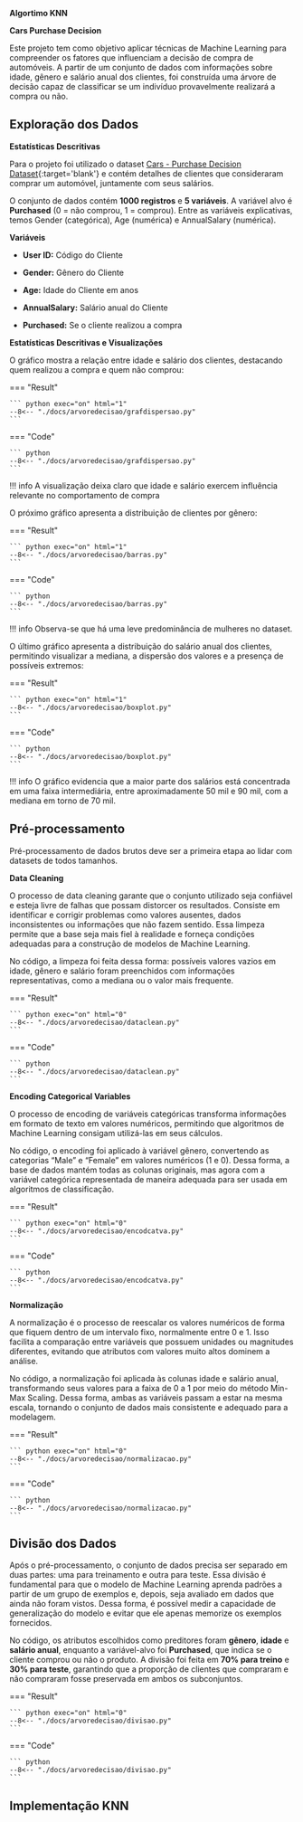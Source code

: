 **Algortimo KNN**

**Cars Purchase Decision**

Este projeto tem como objetivo aplicar técnicas de Machine Learning para compreender os fatores que influenciam a decisão de compra de automóveis. A partir de um conjunto de dados com informações sobre idade, gênero e salário anual dos clientes, foi construída uma árvore de decisão capaz de classificar se um indivíduo provavelmente realizará a compra ou não.

## **Exploração dos Dados**

**Estatísticas Descritivas**

Para o projeto foi utilizado o dataset [Cars - Purchase Decision Dataset](https://www.kaggle.com/datasets/gabrielsantello/cars-purchase-decision-dataset){:target='blank'} e contém detalhes de clientes que consideraram comprar um automóvel, juntamente com seus salários.

O conjunto de dados contém **1000 registros** e **5 variáveis**. A variável alvo é **Purchased** (0 = não comprou, 1 = comprou).
Entre as variáveis explicativas, temos Gender (categórica), Age (numérica) e AnnualSalary (numérica).

**Variáveis**

- **User ID:** Código do Cliente

- **Gender:** Gênero do Cliente

- **Age:** Idade do Cliente em anos

- **AnnualSalary:** Salário anual do Cliente

- **Purchased:** Se o cliente realizou a compra

**Estatísticas Descritivas e Visualizações**

O gráfico mostra a relação entre idade e salário dos clientes, destacando quem realizou a compra e quem não comprou:

=== "Result"

    ``` python exec="on" html="1"
    --8<-- "./docs/arvoredecisao/grafdispersao.py"
    ```
=== "Code"

    ``` python
    --8<-- "./docs/arvoredecisao/grafdispersao.py"
    ```

!!! info
    A visualização deixa claro que idade e salário exercem influência relevante no comportamento de compra

O próximo gráfico apresenta a distribuição de clientes por gênero:

=== "Result"

    ``` python exec="on" html="1"
    --8<-- "./docs/arvoredecisao/barras.py"
    ```
=== "Code"

    ``` python
    --8<-- "./docs/arvoredecisao/barras.py"
    ```

!!! info 
    Observa-se que há uma leve predominância de mulheres no dataset.

O último gráfico apresenta a distribuição do salário anual dos clientes, permitindo visualizar a mediana, a dispersão dos valores e a presença de possíveis extremos:

=== "Result"

    ``` python exec="on" html="1"
    --8<-- "./docs/arvoredecisao/boxplot.py"
    ```
=== "Code"

    ``` python
    --8<-- "./docs/arvoredecisao/boxplot.py"
    ```

!!! info
    O gráfico evidencia que a maior parte dos salários está concentrada em uma faixa intermediária, entre aproximadamente 50 mil e 90 mil, com a mediana em torno de 70 mil.

## **Pré-processamento**

Pré-processamento de dados brutos deve ser a primeira etapa ao lidar com datasets de todos tamanhos.

**Data Cleaning**

O processo de data cleaning garante que o conjunto utilizado seja confiável e esteja livre de falhas que possam distorcer os resultados. Consiste em identificar e corrigir problemas como valores ausentes, dados inconsistentes ou informações que não fazem sentido. Essa limpeza permite que a base seja mais fiel à realidade e forneça condições adequadas para a construção de modelos de Machine Learning.

No código, a limpeza foi feita dessa forma: possíveis valores vazios em idade, gênero e salário foram preenchidos com informações representativas, como a mediana ou o valor mais frequente.

=== "Result"

    ``` python exec="on" html="0"
    --8<-- "./docs/arvoredecisao/dataclean.py"
    ```
=== "Code"

    ``` python
    --8<-- "./docs/arvoredecisao/dataclean.py"
    ```

**Encoding Categorical Variables**

O processo de encoding de variáveis categóricas transforma informações em formato de texto em valores numéricos, permitindo que algoritmos de Machine Learning consigam utilizá-las em seus cálculos.

No código, o encoding foi aplicado à variável gênero, convertendo as categorias “Male” e “Female” em valores numéricos (1 e 0). Dessa forma, a base de dados mantém todas as colunas originais, mas agora com a variável categórica representada de maneira adequada para ser usada em algoritmos de classificação.

=== "Result"

    ``` python exec="on" html="0"
    --8<-- "./docs/arvoredecisao/encodcatva.py"
    ```
=== "Code"

    ``` python
    --8<-- "./docs/arvoredecisao/encodcatva.py"
    ```

**Normalização**

A normalização é o processo de reescalar os valores numéricos de forma que fiquem dentro de um intervalo fixo, normalmente entre 0 e 1. Isso facilita a comparação entre variáveis que possuem unidades ou magnitudes diferentes, evitando que atributos com valores muito altos dominem a análise.

No código, a normalização foi aplicada às colunas idade e salário anual, transformando seus valores para a faixa de 0 a 1 por meio do método Min-Max Scaling. Dessa forma, ambas as variáveis passam a estar na mesma escala, tornando o conjunto de dados mais consistente e adequado para a modelagem.

=== "Result"

    ``` python exec="on" html="0"
    --8<-- "./docs/arvoredecisao/normalizacao.py"
    ```
=== "Code"

    ``` python
    --8<-- "./docs/arvoredecisao/normalizacao.py"
    ```

## **Divisão dos Dados**

Após o pré-processamento, o conjunto de dados precisa ser separado em duas partes: uma para treinamento e outra para teste. Essa divisão é fundamental para que o modelo de Machine Learning aprenda padrões a partir de um grupo de exemplos e, depois, seja avaliado em dados que ainda não foram vistos. Dessa forma, é possível medir a capacidade de generalização do modelo e evitar que ele apenas memorize os exemplos fornecidos.

No código, os atributos escolhidos como preditores foram **gênero**, **idade** e **salário anual**, enquanto a variável-alvo foi **Purchased**, que indica se o cliente comprou ou não o produto. A divisão foi feita em **70% para treino** e **30% para teste**, garantindo que a proporção de clientes que compraram e não compraram fosse preservada em ambos os subconjuntos.

=== "Result"

    ``` python exec="on" html="0"
    --8<-- "./docs/arvoredecisao/divisao.py"
    ```
=== "Code"

    ``` python
    --8<-- "./docs/arvoredecisao/divisao.py"
    ```

## **Implementação KNN**